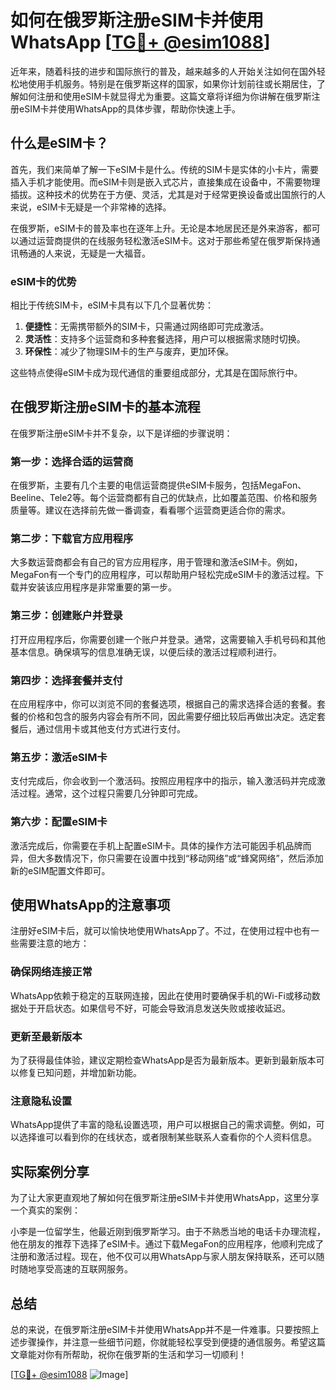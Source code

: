 # 如何在俄罗斯注册eSIM卡并使用WhatsApp [[TG💪+ @esim1088](https://t.me/s/esim1088)]

近年来，随着科技的进步和国际旅行的普及，越来越多的人开始关注如何在国外轻松地使用手机服务。特别是在俄罗斯这样的国家，如果你计划前往或长期居住，了解如何注册和使用eSIM卡就显得尤为重要。这篇文章将详细为你讲解在俄罗斯注册eSIM卡并使用WhatsApp的具体步骤，帮助你快速上手。

## 什么是eSIM卡？

首先，我们来简单了解一下eSIM卡是什么。传统的SIM卡是实体的小卡片，需要插入手机才能使用。而eSIM卡则是嵌入式芯片，直接集成在设备中，不需要物理插拔。这种技术的优势在于方便、灵活，尤其是对于经常更换设备或出国旅行的人来说，eSIM卡无疑是一个非常棒的选择。

在俄罗斯，eSIM卡的普及率也在逐年上升。无论是本地居民还是外来游客，都可以通过运营商提供的在线服务轻松激活eSIM卡。这对于那些希望在俄罗斯保持通讯畅通的人来说，无疑是一大福音。

### eSIM卡的优势

相比于传统SIM卡，eSIM卡具有以下几个显著优势：

1. **便捷性**：无需携带额外的SIM卡，只需通过网络即可完成激活。
2. **灵活性**：支持多个运营商和多种套餐选择，用户可以根据需求随时切换。
3. **环保性**：减少了物理SIM卡的生产与废弃，更加环保。

这些特点使得eSIM卡成为现代通信的重要组成部分，尤其是在国际旅行中。

## 在俄罗斯注册eSIM卡的基本流程

在俄罗斯注册eSIM卡并不复杂，以下是详细的步骤说明：

### 第一步：选择合适的运营商

在俄罗斯，主要有几个主要的电信运营商提供eSIM卡服务，包括MegaFon、Beeline、Tele2等。每个运营商都有自己的优缺点，比如覆盖范围、价格和服务质量等。建议在选择前先做一番调查，看看哪个运营商更适合你的需求。

### 第二步：下载官方应用程序

大多数运营商都会有自己的官方应用程序，用于管理和激活eSIM卡。例如，MegaFon有一个专门的应用程序，可以帮助用户轻松完成eSIM卡的激活过程。下载并安装该应用程序是非常重要的第一步。

### 第三步：创建账户并登录

打开应用程序后，你需要创建一个账户并登录。通常，这需要输入手机号码和其他基本信息。确保填写的信息准确无误，以便后续的激活过程顺利进行。

### 第四步：选择套餐并支付

在应用程序中，你可以浏览不同的套餐选项，根据自己的需求选择合适的套餐。套餐的价格和包含的服务内容会有所不同，因此需要仔细比较后再做出决定。选定套餐后，通过信用卡或其他支付方式进行支付。

### 第五步：激活eSIM卡

支付完成后，你会收到一个激活码。按照应用程序中的指示，输入激活码并完成激活过程。通常，这个过程只需要几分钟即可完成。

### 第六步：配置eSIM卡

激活完成后，你需要在手机上配置eSIM卡。具体的操作方法可能因手机品牌而异，但大多数情况下，你只需要在设置中找到“移动网络”或“蜂窝网络”，然后添加新的eSIM配置文件即可。

## 使用WhatsApp的注意事项

注册好eSIM卡后，就可以愉快地使用WhatsApp了。不过，在使用过程中也有一些需要注意的地方：

### 确保网络连接正常

WhatsApp依赖于稳定的互联网连接，因此在使用时要确保手机的Wi-Fi或移动数据处于开启状态。如果信号不好，可能会导致消息发送失败或接收延迟。

### 更新至最新版本

为了获得最佳体验，建议定期检查WhatsApp是否为最新版本。更新到最新版本可以修复已知问题，并增加新功能。

### 注意隐私设置

WhatsApp提供了丰富的隐私设置选项，用户可以根据自己的需求调整。例如，可以选择谁可以看到你的在线状态，或者限制某些联系人查看你的个人资料信息。

## 实际案例分享

为了让大家更直观地了解如何在俄罗斯注册eSIM卡并使用WhatsApp，这里分享一个真实的案例：

小李是一位留学生，他最近刚到俄罗斯学习。由于不熟悉当地的电话卡办理流程，他在朋友的推荐下选择了eSIM卡。通过下载MegaFon的应用程序，他顺利完成了注册和激活过程。现在，他不仅可以用WhatsApp与家人朋友保持联系，还可以随时随地享受高速的互联网服务。

## 总结

总的来说，在俄罗斯注册eSIM卡并使用WhatsApp并不是一件难事。只要按照上述步骤操作，并注意一些细节问题，你就能轻松享受到便捷的通信服务。希望这篇文章能对你有所帮助，祝你在俄罗斯的生活和学习一切顺利！

[[TG💪+ @esim1088](https://t.me/s/esim1088) ![Image](https://i.postimg.cc/4NQfJmqS/Snipaste-2025-05-13-00-14-12.png)]